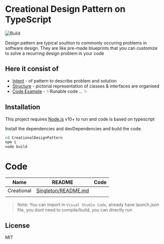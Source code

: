 # Creational Design Pattern on TypeScript

![Build](https://github.com/NarayananChandran/CreationalDesignPattern/actions/workflows/build.yml/badge.svg)

Design pattern are typical soultion to commonly occuring problems in software design. They are like pre-made blueprints that you can customize to solve a recurring design problem in your code


## Here it consist of

- [Intent] - of pattern to describe problem and solution
- [Structure] - pictorial representation of classes & interfaces are organised
- [Code Example] - ✨Runable code ... ✨

## Installation

This project requires [Node.js](https://nodejs.org/) v10+ to run and code is based on typescript

Install the dependencies and devDependencies and build the code.

```sh
cd CreationalDesignPattern
npm i
node build
```

# Code

| Name | README | Code |
| ------ | ------ |------ |
| Creational | [Singleton/README.md][SingletonRdMe] |
| | | |

> Note: You can import in `Visual Studio Code`, already have launch.json file, you dont need to compile/build, you can directly run

## License

MIT



   [Intent]: <>
   [Motivation]: <>
   [Structure]: <>
   [Code example]: <>
   [SingletonRdMe]: <https://github.com/NarayananChandran/CreationalDesignPattern/blob/main/src/Singleton/README.md>
